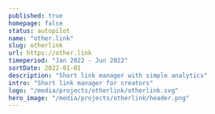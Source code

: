 ```yaml
---
published: true
homepage: false
status: autopilot
name: "other.link"
slug: otherlink
url: https://other.link
timeperiod: "Jan 2022 - Jun 2022"
sortDate: 2022-01-01
description: "Short link manager with simple analytics"
intro: "Short link manager for creators"
logo: "/media/projects/otherlink/otherlink.svg"
hero_image: "/media/projects/otherlink/header.png"
---
```

